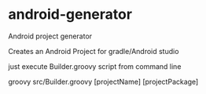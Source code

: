 android-generator
=================

Android project generator

Creates an Android Project for gradle/Android studio

just execute Builder.groovy script from command line

groovy src/Builder.groovy [projectName] [projectPackage]
